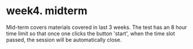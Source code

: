 # week4. midterm
Mid-term covers materials covered in last 3 weeks.
The test has an 8 hour time limit so that once one clicks the button 'start', when the time slot passed, the session will be automatically close.
